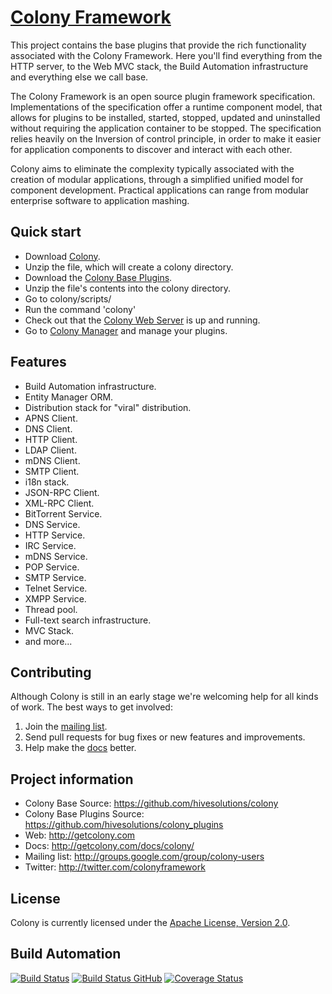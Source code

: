 # [Colony Framework](http://getcolony.com)
This project contains the base plugins that provide the rich functionality associated with the Colony Framework. Here you'll find everything from the HTTP server, to the Web MVC stack, the Build Automation infrastructure and everything else we call base.

The Colony Framework is an open source plugin framework specification. Implementations of the specification offer a runtime component model, that allows for plugins to be installed, started, stopped, updated and uninstalled without requiring the application container to be stopped. The specification relies heavily on the Inversion of control principle, in order to make it easier for application components to discover and interact with each other.

Colony aims to eliminate the complexity typically associated with the creation of modular applications, through a simplified unified model for component development. Practical applications can range from modular enterprise software to application mashing.

## Quick start

* Download [Colony](http://hivesolutions.dyndns.org/integration_public/LATEST_SUCCESS/resources/colony_1.0.0_all.zip).
* Unzip the file, which will create a colony directory.
* Download the [Colony Base Plugins](http://hivesolutions.dyndns.org/integration_public/LATEST_SUCCESS/resources/colony-base-plugins_1.0.0_all.zip).
* Unzip the file's contents into the colony directory.
* Go to colony/scripts/<platform>
* Run the command 'colony'
* Check out that the [Colony Web Server](http://localhost:8080/) is up and running.
* Go to [Colony Manager](http://localhost:8080/manager/plugins#plugins) and manage your plugins.

## Features

* Build Automation infrastructure.
* Entity Manager ORM.
* Distribution stack for "viral" distribution.
* APNS Client.
* DNS Client.
* HTTP Client.
* LDAP Client.
* mDNS Client.
* SMTP Client.
* i18n stack.
* JSON-RPC Client.
* XML-RPC Client.
* BitTorrent Service.
* DNS Service.
* HTTP Service.
* IRC Service.
* mDNS Service.
* POP Service.
* SMTP Service.
* Telnet Service.
* XMPP Service.
* Thread pool.
* Full-text search infrastructure.
* MVC Stack.
* and more...

## Contributing

Although Colony is still in an early stage we're welcoming help for all kinds of work.
The best ways to get involved:

1. Join the [mailing list](http://groups.google.com/group/colony-users).
2. Send pull requests for bug fixes or new features and improvements.
3. Help make the [docs](http://getcolony.com/docs/colony/) better.

## Project information

* Colony Base Source: https://github.com/hivesolutions/colony
* Colony Base Plugins Source: https://github.com/hivesolutions/colony_plugins
* Web: http://getcolony.com
* Docs: http://getcolony.com/docs/colony/
* Mailing list: http://groups.google.com/group/colony-users
* Twitter: http://twitter.com/colonyframework

## License

Colony is currently licensed under the [Apache License, Version 2.0](http://www.apache.org/licenses/).

## Build Automation

[![Build Status](https://api.travis-ci.com/hivesolutions/colony_plugins.png?branch=master)](https://travis-ci.com/hivesolutions/colony_plugins)
[![Build Status GitHub](https://github.com/hivesolutions/colony_plugins/workflows/Main%20Workflow/badge.svg)](https://github.com/hivesolutions/colony_plugins/actions)
[![Coverage Status](https://coveralls.io/repos/hivesolutions/colony_plugins/badge.png?branch=master)](https://coveralls.io/r/hivesolutions/colony_plugins?branch=master)
